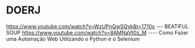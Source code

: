 # DOERJ

https://www.youtube.com/watch?v=WzUPnQwSQyk&t=1710s --- BEATIFUL SOUP
https://www.youtube.com/watch?v=8AMNaVt0z_M ---- Como Fazer uma Automação Web Utilizando o Python e o Selenium
